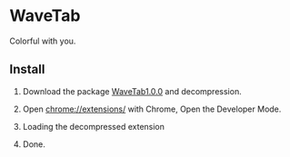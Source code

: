 # WaveTab

Colorful with you.

## Install

1. Download the package [WaveTab1.0.0](https://github.com/ximolang/wavetab-chrome-extension/releases) and decompression.

2. Open [chrome://extensions/](chrome://extensions/) with Chrome, Open the Developer Mode.

3. Loading the decompressed extension

4. Done.
